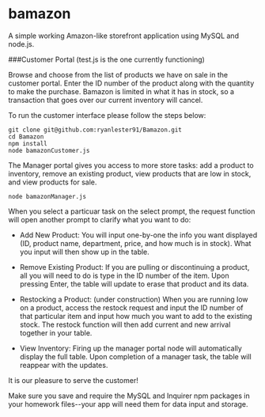# bamazon
A simple working Amazon-like storefront application using MySQL and node.js. 

###Customer Portal
(test.js is the one currently functioning)

Browse and choose from the list of products we have on sale in the customer portal. Enter the ID number of the product along with the quantity to make the purchase.  Bamazon is limited in what it has in stock, so a transaction that goes over our current inventory will cancel.

To run the customer interface please follow the steps below:

	git clone git@github.com:ryanlester91/Bamazon.git
	cd Bamazon
	npm install
	node bamazonCustomer.js


The Manager portal gives you access to more store tasks:  add a product to inventory, remove an existing product, view products that are low in stock, and view products for sale.

	node bamazonManager.js

When you select a particuar task on the select prompt, the request function will open another prompt to clarify what you want to do:

* Add New Product:  You will input one-by-one the info you want displayed (ID, product name, department, price, and how much is in stock).  What you input will then show up in the table.

* Remove Existing Product: If you are pulling or discontinuing a product, all you will need to do is type in the ID number of the item. Upon pressing Enter, the table will update to erase that product and its data.

* Restocking a Product:  (under construction)  When you are running low on a product, access the restock request and input the ID number of that particular item and input how much you want to add to the existing stock. The restock function will then add current and new arrival together in your table.

* View Inventory: Firing up the manager portal node will automatically display the full table.  Upon completion of a manager task, the table will reappear with the updates. 


It is our pleasure to serve the customer!

Make sure you save and require the MySQL and Inquirer npm packages in your homework files--your app will need them for data input and storage.
